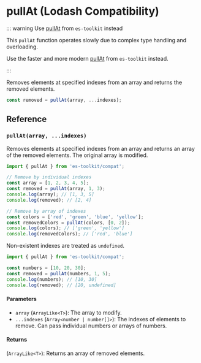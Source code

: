 # pullAt (Lodash Compatibility)

::: warning Use [pullAt](../../array/pullAt.md) from `es-toolkit` instead

This `pullAt` function operates slowly due to complex type handling and overloading.

Use the faster and more modern [pullAt](../../array/pullAt.md) from `es-toolkit` instead.

:::

Removes elements at specified indexes from an array and returns the removed elements.

```typescript
const removed = pullAt(array, ...indexes);
```

## Reference

### `pullAt(array, ...indexes)`

Removes elements at specified indexes from an array and returns an array of the removed elements. The original array is modified.

```typescript
import { pullAt } from 'es-toolkit/compat';

// Remove by individual indexes
const array = [1, 2, 3, 4, 5];
const removed = pullAt(array, 1, 3);
console.log(array); // [1, 3, 5]
console.log(removed); // [2, 4]

// Remove by array of indexes
const colors = ['red', 'green', 'blue', 'yellow'];
const removedColors = pullAt(colors, [0, 2]);
console.log(colors); // ['green', 'yellow']
console.log(removedColors); // ['red', 'blue']
```

Non-existent indexes are treated as `undefined`.

```typescript
import { pullAt } from 'es-toolkit/compat';

const numbers = [10, 20, 30];
const removed = pullAt(numbers, 1, 5);
console.log(numbers); // [10, 30]
console.log(removed); // [20, undefined]
```

#### Parameters

- `array` (`ArrayLike<T>`): The array to modify.
- `...indexes` (`Array<number | number[]>`): The indexes of elements to remove. Can pass individual numbers or arrays of numbers.

#### Returns

(`ArrayLike<T>`): Returns an array of removed elements.
